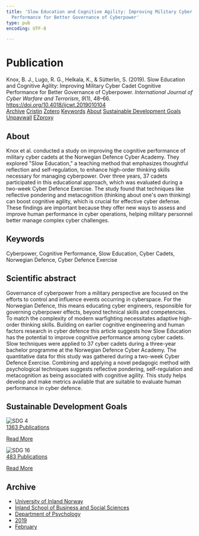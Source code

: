 ```yaml
---
title: 'Slow Education and Cognitive Agility: Improving Military Cyber Cadet Cognitive
  Performance for Better Governance of Cyberpower'
type: pub
encoding: UTF-8

---
```

<h1>Publication</h1>
<article id="csl-bib-container-VV56RSHQ" class="csl-bib-container">
  <div class="csl-bib-body"> <div class="csl-entry">Knox, B. J., Lugo, R. G., Helkala, K., &#38; Sütterlin, S. (2019). Slow Education and Cognitive Agility: Improving Military Cyber Cadet Cognitive Performance for Better Governance of Cyberpower. <i>International Journal of Cyber Warfare and Terrorism</i>, <i>9</i>(1), 48–66. <a href="https://doi.org/10.4018/ijcwt.2019010104">https://doi.org/10.4018/ijcwt.2019010104</a></div> </div>
  <div class="csl-bib-buttons">
    <a href="#taxonomy-article-VV56RSHQ" alt="archive" class="csl-bib-button">Archive</a>
    <a href="https://app.cristin.no/results/show.jsf?id=1677309" alt="Cristin" class="csl-bib-button">Cristin</a>
    <a href="http://zotero.org/groups/5881554/items/VV56RSHQ" alt="Zotero" class="csl-bib-button">Zotero</a>
    <a href="#keywords-article-VV56RSHQ" alt="keywords" class="csl-bib-button">Keywords</a>
    <a href="#about-article-VV56RSHQ" alt="about_pub" class="csl-bib-button">About</a>
    <a href="#sdg-article-VV56RSHQ" alt="sdg" class="csl-bib-button">Sustainable Development Goals</a>
    <a href="https://doi.org/10.4018/ijcwt.2019010104" alt="Unpaywall" class="csl-bib-button">Unpaywall</a>
    <a href="https://doi.org/10.4018/ijcwt.2019010104" alt="EZproxy" class="csl-bib-button">EZproxy</a>
  </div>
  <div id="csl-bib-meta-container-VV56RSHQ"></div>
</article>
<div id="csl-bib-meta-VV56RSHQ" class="csl-bib-meta">
  <article id="about-article-VV56RSHQ" class="about_pub-article">
    <h1>About</h1>
    Knox et al. conducted a study on improving the cognitive performance of military cyber cadets at the Norwegian Defence Cyber Academy. They explored "Slow Education," a teaching method that emphasizes thoughtful reflection and self-regulation, to enhance high-order thinking skills necessary for managing cyberpower. Over three years, 37 cadets participated in this educational approach, which was evaluated during a two-week Cyber Defence Exercise. The study found that techniques like reflective pondering and metacognition (thinking about one's own thinking) can boost cognitive agility, which is crucial for effective cyber defense. These findings are important because they offer new ways to assess and improve human performance in cyber operations, helping military personnel better manage complex cyber challenges.
  </article>
  <article id="keywords-article-VV56RSHQ" class="keywords-article">
    <h1>Keywords</h1>
    Cyberpower, Cognitive Performance, Slow Education, Cyber Cadets, Norwegian Defence, Cyber Defence Exercise
  </article>
  <article id="abstract-article-VV56RSHQ" class="abstract-article">
    <h1>Scientific abstract</h1>
    Governance of cyberpower from a military perspective are focused on the efforts to control and influence events occurring in cyberspace. For the Norwegian Defence, this means educating cyber engineers, responsible for governing cyberpower effects, beyond technical skills and competencies. To match the complexity of modern warfighting necessitates adaptive high-order thinking skills. Building on earlier cognitive engineering and human factors research in cyber defence this article suggests how Slow Education has the potential to improve cognitive performance among cyber cadets. Slow techniques were applied to 37 cyber cadets during a three-year bachelor programme at the Norwegian Defence Cyber Academy. The quantitative data for this study was gathered during a two-week Cyber Defence Exercise. Combining and applying a novel pedagogic method with psychological techniques suggests reflective pondering, self-regulation and metacognition as being associated with cognitive agility. This study helps develop and make metrics available that are suitable to evaluate human performance in cyber defence.
  </article>
  <article id="sdg-article-VV56RSHQ" class="sdg-article">
    <h1>Sustainable Development Goals</h1>
    <div class="sdg-container"><div id="sdg4" class="sdg">
        <img src="{{< params subfolder >}}images/sdg/sdg04_en.png" class="image" alt="SDG 4">
        <div class="sdg-overlay">
          <a href="{{< params subfolder >}}en/archive/?sdg=4#archive" class="sdg-publication-count"><span>1363</span> Publications</a>
          <p><a href="https://sdgs.un.org/goals/goal4" class="sdg-read-more">Read More</a></p>
        </div>
      </div> <div id="sdg16" class="sdg">
        <img src="{{< params subfolder >}}images/sdg/sdg16_en.png" class="image" alt="SDG 16">
        <div class="sdg-overlay">
          <a href="{{< params subfolder >}}en/archive/?sdg=16#archive" class="sdg-publication-count"><span>483</span> Publications</a>
          <p><a href="https://sdgs.un.org/goals/goal16" class="sdg-read-more">Read More</a></p>
        </div>
      </div></div>
  </article>
  <article id="taxonomy-article-VV56RSHQ" class="taxonomy-article">
    <h1>Archive</h1>
    <ul>
      <li><a href="{{< params subfolder >}}en/archive/?key=3DCRN523">University of Inland Norway</a></li>
      <li><a href="{{< params subfolder >}}en/archive/?key=DU8Q9LN9">Inland School of Business and Social Sciences</a></li>
      <li><a href="{{< params subfolder >}}en/archive/?key=KTD9NXA8">Department of Psychology</a></li>
      <li><a href="{{< params subfolder >}}en/archive/?key=37B43Z6Y">2019</a></li>
      <li><a href="{{< params subfolder >}}en/archive/?key=BE7BKQU4">February</a></li>
    </ul>
  </article>
</div>
